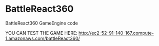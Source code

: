 # BattleReact360
BattleReact360 GameEngine code

YOU CAN TEST THE GAME HERE: http://ec2-52-91-140-167.compute-1.amazonaws.com/battleReact360/
